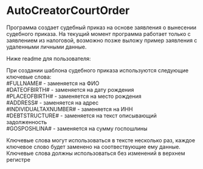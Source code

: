 # AutoCreatorCourtOrder
Программа создает судебный приказ на основе заявления о вынесении судебного приказа.
На текущий момент программа работает только с заявлением из налоговой, возможно позже выложу пример заявления с удаленными личными данные.




Ниже readme для пользователя:

При создании шаблона судебного приказа используются следующие ключевые слова:  
#FULLNAME# - заменяется на ФИО  
#DATEOFBIRTH# - заменяется на дату рождения  
#PLACEOFBIRTH# - заменяется на место рождения  
#ADDRESS# - заменяется на адрес  
#INDIVIDUALTAXNUMBER# - заменяется на ИНН  
#DEBTSTRUCTURE# - заменяется на текст описывающий задолженность  
#GOSPOSHLINA# - заменяется на сумму госпошлины  

Ключевые слова могут использоваться в тексте несколько раз, 
каждое ключевое слово будет заменено на соотвествующие ему данные.
Ключевые слова должны использоваться без изменений в верхнем регистре
